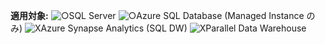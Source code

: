 <Token>**適用対象:** ![○](media/yes-icon.png)SQL Server ![○](media/yes-icon.png)Azure SQL Database (Managed Instance のみ) ![X](media/no-icon.png)Azure Synapse Analytics (SQL DW) ![X](media/no-icon.png)Parallel Data Warehouse </Token>